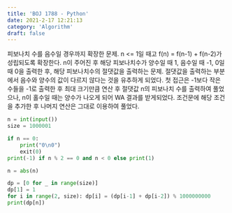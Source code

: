 ```yaml
---
title: 'BOJ 1788 - Python'
date: 2021-2-17 12:21:13
category: 'Algorithm'
draft: false
---
```

피보나치 수를 음수일 경우까지 확장한 문제. n <= 1일 때고 f(n) = f(n-1) + f(n-2)가 성립되도록 확장한다. n이 주어진 후 해당 피보나치수가 양수일 때 1, 음수일 때 -1, 0일 때 0을 출력한 후, 해당 피보나치수의 절댓값을 출력하는 문제. 절댓값을 출력하는 부분에서 음수와 양수의 값이 다르지 않다는 것을 유추하게 되었다. 첫 접근은 -1보다 작은 수들을 -1로 출력한 후 최대 크기만큼 연산 후 절댓값 n의 피보나치 수를 출력하여 풀었으나, n이 홀수일 때는 양수가 나오게 되어 WA 결과를 받게되었다. 조건문에 해당 조건을 추가한 후 나머지 연산은 그대로 이용하여 풀었다.
```python
n = int(input())
size = 1000001

if n == 0:
    print("0\n0")
    exit(0)
print(-1) if n % 2 == 0 and n < 0 else print(1)

n = abs(n)

dp = [0 for _ in range(size)]
dp[1] = 1
for i in range(2, size): dp[i] = (dp[i-1] + dp[i-2]) % 1000000000
print(dp[n])

```
